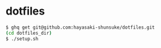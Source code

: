 # dotfiles

```bash
$ ghq get git@github.com:hayasaki-shunsuke/dotfiles.git
(cd dotfiles_dir)
$ ./setup.sh
```